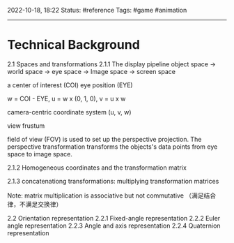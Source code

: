 2022-10-18, 18:22
Status: #reference 
Tags: #game #animation 

---
# Technical Background

2.1 Spaces and transformations
2.1.1 The display pipeline
object space -> world space -> eye space -> Image space -> screen space

a center of interest (COI)
eye position (EYE)

w = COI - EYE,  u = w x (0, 1, 0),   v = u x w

camera-centric coordinate system (u, v, w)

view frustum

field of view (FOV) is used to set up the perspective projection. The perspective transformation transforms the objects's data points from eye space to image space.

2.1.2 Homogeneous coordinates and the transformation matrix

2.1.3 concatenationg transformations: multiplying transformation matrices

Note: matrix multiplication is associative but not commutative （满足结合律，不满足交换律）

2.2 Orientation representation
2.2.1 Fixed-angle representation
2.2.2 Euler angle representation
2.2.3 Angle and axis representation
2.2.4 Quaternion representation